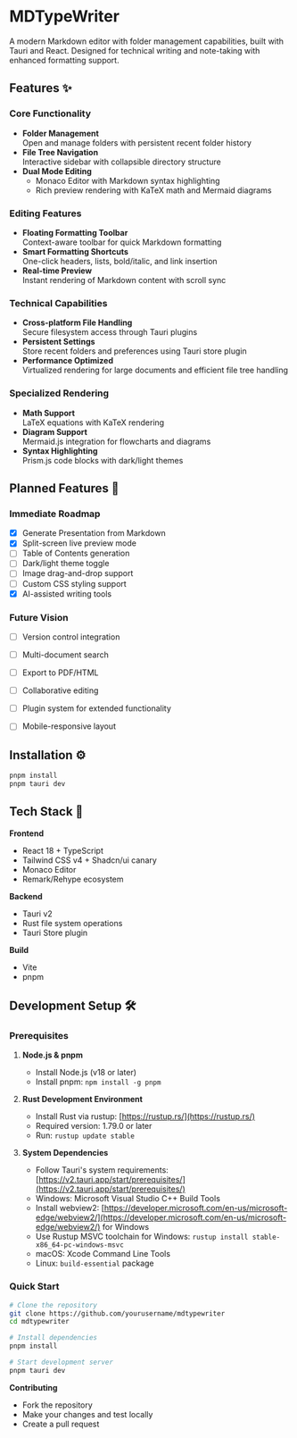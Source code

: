 # MDTypeWriter

A modern Markdown editor with folder management capabilities, built with Tauri and React. Designed for technical writing and note-taking with enhanced formatting support.

## Features ✨

### Core Functionality
- **Folder Management**  
  Open and manage folders with persistent recent folder history
- **File Tree Navigation**  
  Interactive sidebar with collapsible directory structure
- **Dual Mode Editing**  
  - Monaco Editor with Markdown syntax highlighting
  - Rich preview rendering with KaTeX math and Mermaid diagrams 

### Editing Features
- **Floating Formatting Toolbar**  
  Context-aware toolbar for quick Markdown formatting
- **Smart Formatting Shortcuts**  
  One-click headers, lists, bold/italic, and link insertion
- **Real-time Preview**  
  Instant rendering of Markdown content with scroll sync

### Technical Capabilities
- **Cross-platform File Handling**  
  Secure filesystem access through Tauri plugins
- **Persistent Settings**  
  Store recent folders and preferences using Tauri store plugin
- **Performance Optimized**  
  Virtualized rendering for large documents and efficient file tree handling

### Specialized Rendering
- **Math Support**  
  LaTeX equations with KaTeX rendering
- **Diagram Support**  
  Mermaid.js integration for flowcharts and diagrams 
- **Syntax Highlighting**  
  Prism.js code blocks with dark/light themes

## Planned Features 🚧

### Immediate Roadmap
- [x] Generate Presentation from Markdown
- [x] Split-screen live preview mode
- [ ] Table of Contents generation
- [ ] Dark/light theme toggle
- [ ] Image drag-and-drop support
- [ ] Custom CSS styling support
- [x] AI-assisted writing tools

### Future Vision
- [ ] Version control integration
- [ ] Multi-document search
- [ ] Export to PDF/HTML
- [ ] Collaborative editing
- [ ] Plugin system for extended functionality
- [ ] Mobile-responsive layout


## Installation ⚙️

```bash
pnpm install
pnpm tauri dev
```

## Tech Stack 🔧

**Frontend**  
- React 18 + TypeScript
- Tailwind CSS v4 + Shadcn/ui canary
- Monaco Editor
- Remark/Rehype ecosystem

**Backend**  
- Tauri v2
- Rust file system operations
- Tauri Store plugin

**Build**  
- Vite
- pnpm

## Development Setup 🛠️

### Prerequisites
1. **Node.js & pnpm**
   - Install Node.js (v18 or later)
   - Install pnpm: `npm install -g pnpm`

2. **Rust Development Environment**
   - Install Rust via rustup: [https://rustup.rs/](https://rustup.rs/)
   - Required version: 1.79.0 or later
   - Run: `rustup update stable`

3. **System Dependencies**
   - Follow Tauri's system requirements: [https://v2.tauri.app/start/prerequisites/](https://v2.tauri.app/start/prerequisites/)
   - Windows: Microsoft Visual Studio C++ Build Tools
   - Install webview2: [https://developer.microsoft.com/en-us/microsoft-edge/webview2/](https://developer.microsoft.com/en-us/microsoft-edge/webview2/) for Windows
   - Use Rustup MSVC toolchain for Windows: `rustup install stable-x86_64-pc-windows-msvc`
   - macOS: Xcode Command Line Tools
   - Linux: `build-essential` package

### Quick Start
```bash
# Clone the repository
git clone https://github.com/yourusername/mdtypewriter
cd mdtypewriter

# Install dependencies
pnpm install

# Start development server
pnpm tauri dev
```

**Contributing**  
- Fork the repository
- Make your changes and test locally
- Create a pull request



